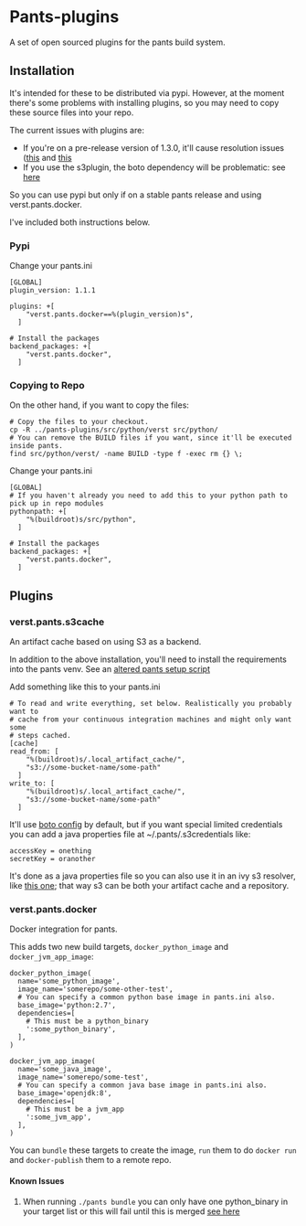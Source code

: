 # Pants-plugins

A set of open sourced plugins for the pants build system.

## Installation

It's intended for these to be distributed via pypi. However, at the moment there's some problems with installing plugins, so you may need to copy these source files into your repo.

The current issues with plugins are:

* If you're on a pre-release version of 1.3.0, it'll cause resolution issues ([this](https://github.com/pantsbuild/pex/pull/373) and [this](https://github.com/pantsbuild/pex/pull/374)
* If you use the s3plugin, the boto dependency will be problematic: see [here](https://github.com/pantsbuild/pants/issues/4428)

So you can use pypi but only if on a stable pants release and using verst.pants.docker.

I've included both instructions below.

### Pypi

Change your pants.ini

```
[GLOBAL]
plugin_version: 1.1.1

plugins: +[
    "verst.pants.docker==%(plugin_version)s",
  ]

# Install the packages
backend_packages: +[
    "verst.pants.docker",
  ]
```

### Copying to Repo

On the other hand, if you want to copy the files:

```
# Copy the files to your checkout.
cp -R ../pants-plugins/src/python/verst src/python/
# You can remove the BUILD files if you want, since it'll be executed inside pants.
find src/python/verst/ -name BUILD -type f -exec rm {} \;
```

Change your pants.ini

```
[GLOBAL]
# If you haven't already you need to add this to your python path to pick up in repo modules
pythonpath: +[
    "%(buildroot)s/src/python",
  ]

# Install the packages
backend_packages: +[
    "verst.pants.docker",
  ]
```

## Plugins

### verst.pants.s3cache

An artifact cache based on using S3 as a backend.

In addition to the above installation, you'll need to install the requirements into the pants venv. See an [altered pants setup script](pants.extrareqs)

Add something like this to your pants.ini

```
# To read and write everything, set below. Realistically you probably want to
# cache from your continuous integration machines and might only want some
# steps cached.
[cache]
read_from: [
    "%(buildroot)s/.local_artifact_cache/",
    "s3://some-bucket-name/some-path"
  ]
write_to: [
    "%(buildroot)s/.local_artifact_cache/",
    "s3://some-bucket-name/some-path"
  ]
```

It'll use [boto config](http://boto3.readthedocs.io/en/latest/guide/quickstart.html#configuration) by default, but if you want special limited credentials you can add a java properties file at ~/.pants/.s3credentials like:

```
accessKey = onething
secretKey = oranother
```

It's done as a java properties file so you can also use it in an ivy s3 resolver, like [this one](https://github.com/ActionIQ/s3-ivy-resolver); that way s3 can be both your artifact cache and a repository.

### verst.pants.docker

Docker integration for pants.

This adds two new build targets, `docker_python_image` and `docker_jvm_app_image`:

```
docker_python_image(
  name='some_python_image',
  image_name='somerepo/some-other-test',
  # You can specify a common python base image in pants.ini also.
  base_image='python:2.7',
  dependencies=[
    # This must be a python_binary
    ':some_python_binary',
  ],
)

docker_jvm_app_image(
  name='some_java_image',
  image_name='somerepo/some-test',
  # You can specify a common java base image in pants.ini also.
  base_image='openjdk:8',
  dependencies=[
    # This must be a jvm_app
    ':some_jvm_app',
  ],
)
```

You can `bundle` these targets to create the image, `run` them to do `docker run` and `docker-publish` them to a remote repo.

#### Known Issues

1. When running `./pants bundle` you can only have one python_binary in your target list or this will fail until this is merged [see here](https://github.com/pantsbuild/pants/pull/3993)
